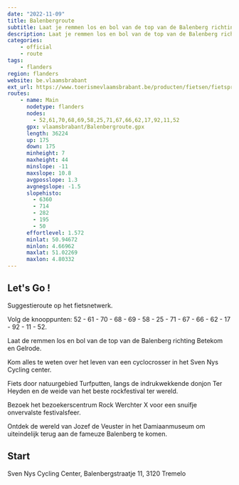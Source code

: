 ```yaml
---
date: "2022-11-09"
title: Balenbergroute
subtitle: Laat je remmen los en bol van de top van de Balenberg richting Betekom en Gelrode
description: Laat je remmen los en bol van de top van de Balenberg richting Betekom en Gelrode. Op deze route fiets je door natuurgebied Turfputten maar ook langs de donjon Ter Heyden en de bezoekerscentra Rock Werchter X, Sven Nys Cycling Center en het Damiaanmuseum.
categories:
    - official
    - route
tags:
    - flanders
region: flanders
website: be.vlaamsbrabant
ext_url: https://www.toerismevlaamsbrabant.be/producten/fietsen/fietsproducten/balenbergroute/index.html
routes:
    - name: Main
      nodetype: flanders
      nodes:
        - 52,61,70,68,69,58,25,71,67,66,62,17,92,11,52
      gpx: vlaamsbrabant/Balenbergroute.gpx
      length: 36224
      up: 175
      down: 175
      minheight: 7
      maxheight: 44
      minslope: -11
      maxslope: 10.8
      avgposslope: 1.3
      avgnegslope: -1.5
      slopehisto:
        - 6360
        - 714
        - 282
        - 195
        - 50
      effortlevel: 1.572
      minlat: 50.94672
      minlon: 4.66962
      maxlat: 51.02269
      maxlon: 4.80332
---
```


## Let's Go ! 

Suggestieroute op het fietsnetwerk.

Volg de knooppunten: 52 - 61 - 70 - 68 - 69 - 58 - 25 - 71 - 67 - 66 - 62 - 17 - 92 - 11 - 52.

Laat de remmen los en bol van de top van de Balenberg richting Betekom en Gelrode.

Kom alles te weten over het leven van een cyclocrosser in het Sven Nys Cycling center.

Fiets door natuurgebied Turfputten, langs de indrukwekkende donjon Ter Heyden en de weide van het beste rockfestival ter wereld.

Bezoek het bezoekerscentrum Rock Werchter X voor een snuifje onvervalste festivalsfeer.

Ontdek de wereld van Jozef de Veuster in het Damiaanmuseum om uiteindelijk terug aan de fameuze Balenberg te komen.

## Start

Sven Nys Cycling Center, Balenbergstraatje 11, 3120 Tremelo
